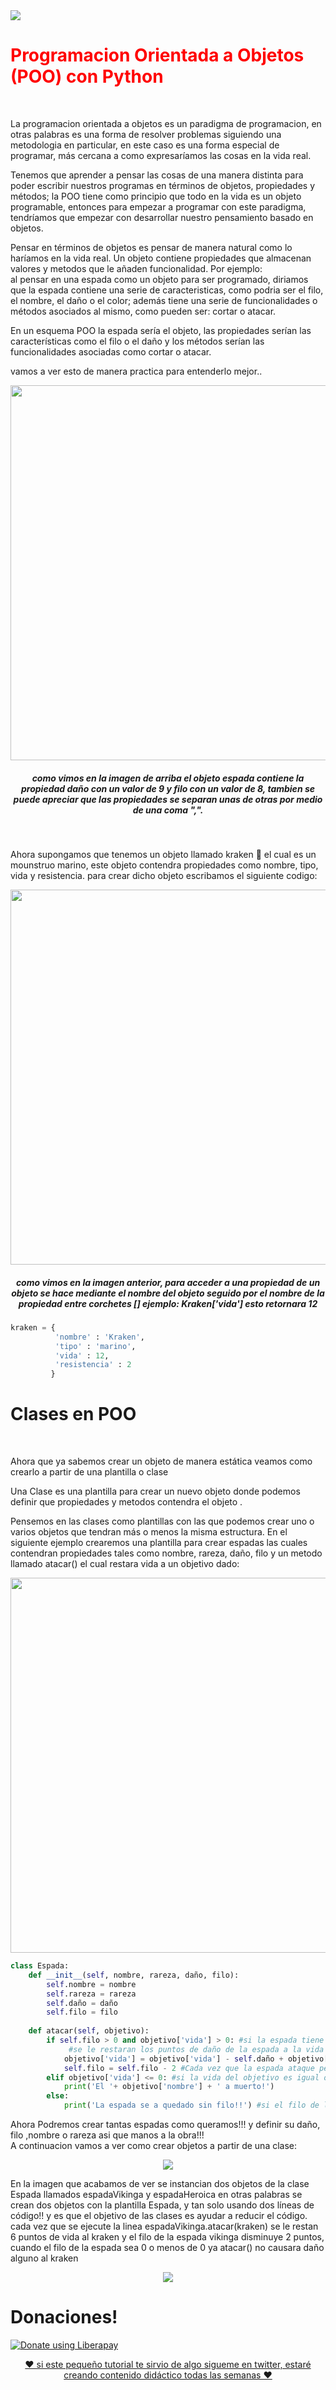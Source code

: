 <img src='https://i.imgur.com/gScS6Vz.png'>
<h1 style='color: red'>Programacion Orientada a Objetos (POO) con Python</h1><br>

<p>La programacion orientada a objetos es un paradigma de programacion, en otras palabras
es una forma de resolver problemas siguiendo una metodologia en particular, en este caso es una forma especial de programar, más cercana a como expresaríamos las cosas en la vida real.
</p>
<p>Tenemos que aprender a pensar las cosas de una manera distinta para poder escribir nuestros programas en términos de objetos, propiedades y métodos; la POO tiene como principio que todo en la vida es un objeto programable, entonces para empezar a programar con este paradigma, tendríamos que empezar con desarrollar nuestro pensamiento basado en objetos.</p>

<p>Pensar en términos de objetos es pensar de manera natural como lo haríamos en la vida real. 
Un objeto contiene propiedades que almacenan valores y metodos que le añaden funcionalidad.
Por ejemplo: <br>al pensar en una espada como un objeto para ser programado, diriamos que la espada contiene una serie de caracteristicas, como
podria ser el filo, el nombre, el daño o el color; además tiene una serie de funcionalidades o métodos asociados al mismo, como pueden ser: cortar o atacar.
<p>En un esquema POO la espada sería el objeto, las propiedades serían las características como el filo o el daño y los métodos serían las funcionalidades asociadas como cortar o atacar.</p>
<p>vamos a ver esto de manera practica para entenderlo mejor.. </p>
<p align="center"><img width='600px' src='https://i.imgur.com/qzHzrNa.png'></p>
<h5 align="center"><i>como vimos en la imagen de arriba el objeto espada contiene la propiedad daño con un valor de 9 y filo con un valor de 8, tambien se puede apreciar que las propiedades se separan unas de otras por medio de una coma ",".</i></h5>
<br>
<p> Ahora supongamos que tenemos un objeto
llamado kraken 🦑 el cual es un mounstruo marino, este objeto contendra propiedades como nombre, tipo,
vida y resistencia.
para crear dicho objeto escribamos el siguiente codigo:</p>
<p align="center"><img width='600px' src='https://i.imgur.com/zYo2yq4.png'></p>
<h5 align="center"><i>como vimos en la imagen anterior, para acceder a una propiedad de un objeto se hace mediante el nombre del objeto seguido por el nombre de la propiedad entre corchetes [] ejemplo: Kraken['vida'] esto retornara 12</i></h5>




```python
kraken = {
          'nombre' : 'Kraken',
          'tipo' : 'marino',
          'vida' : 12,
          'resistencia' : 2
         }
```


<h1>Clases en POO</h1><br>
<p>Ahora que ya sabemos crear un objeto de manera estática veamos como crearlo a partir de una plantilla o clase</p>
<p>Una Clase es una plantilla para crear un nuevo objeto donde podemos definir que
propiedades y metodos contendra el objeto .</p>
<p>Pensemos en las clases  como plantillas con las que podemos crear uno o varios objetos
que tendran más o menos la misma estructura. En el siguiente ejemplo crearemos una plantilla para crear
espadas las cuales contendran propiedades tales como nombre, rareza, daño, filo y un metodo
llamado atacar() el cual restara vida a un objetivo dado:</p>
<p align="center"><img width='600px' src='https://i.imgur.com/obI3vrP.png'></p>



```python
class Espada:
    def __init__(self, nombre, rareza, daño, filo):
        self.nombre = nombre
        self.rareza = rareza
        self.daño = daño
        self.filo = filo
        
    def atacar(self, objetivo):
        if self.filo > 0 and objetivo['vida'] > 0: #si la espada tiene filo suficiente y el objetivo esta vivo la espada atacara
             #se le restaran los puntos de daño de la espada a la vida del objetivo y se le sumara la resistencia del objetivo
            objetivo['vida'] = objetivo['vida'] - self.daño + objetivo['resistencia']
            self.filo = self.filo - 2 #Cada vez que la espada ataque perdera 2 puntos de filo
        elif objetivo['vida'] <= 0: #si la vida del objetivo es igual o menor que cero
            print('El '+ objetivo['nombre'] + ' a muerto!')
        else:
            print('La espada se a quedado sin filo!!') #si el filo de la espada llega a cero
```


<p>Ahora Podremos crear tantas espadas como queramos!!! y definir su daño, filo ,nombre 
o rareza asi que manos a la obra!!!<br>
A continuacion vamos a ver como crear objetos a partir de una clase:</p>
<p align="center"><img src='https://i.imgur.com/wFSmLDt.png'></p>
<p>En la imagen que acabamos de ver se instancian dos objetos de la
clase Espada llamados espadaVikinga y espadaHeroica en otras palabras
se crean dos objetos con la plantilla Espada, y tan solo usando dos líneas de código!!
y es que el objetivo de las clases es ayudar a reducir el código.
cada vez que se ejecute la linea espadaVikinga.atacar(kraken) se le restan 6 puntos 
de vida al kraken y el filo de la espada vikinga disminuye 2 puntos, cuando
el filo de la espada sea 0 o menos de 0 ya atacar() no causara daño alguno al kraken</p>
<p align="center"><img src='https://i.imgur.com/YUIntBg.gif'></p>
<h1>Donaciones!</h1>
<noscript><a href="https://liberapay.com/devKernnel/donate"><img alt="Donate using Liberapay" src="https://liberapay.com/assets/widgets/donate.svg"></a></noscript>

<p align="center"><a href='https://twitter.com/devKernnel'>❤ si este pequeño tutorial te sirvio de algo sigueme en twitter, estaré creando contenido didáctico todas las semanas ❤</a></p>


